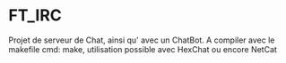 # FT_IRC
Projet de serveur de Chat, ainsi qu' avec un ChatBot.
A compiler avec le makefile cmd: make, utilisation possible avec HexChat ou encore NetCat

